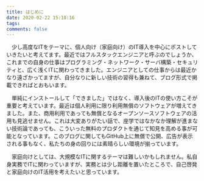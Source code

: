 ```yaml
---
title: はじめに
date: 2020-02-22 15:18:16
tags:
comments: false
---
```

　少し高度なITをテーマに、個人向け（家庭向け）のIT導入を中心にポストしていきたいと考えてます。最近ではフルスタックエンジニアと呼ぶのでしょうか、これまでの自身の仕事はプログラミング・ネットワーク・サーバ構築・セキュリティと、広く浅くITに関わってきました。エンジニアとしての仕事からは最近かなり遠ざかってますが、自分なりに新しい技術の習得も兼ねて、ブログ形式で掲載できればとおもいます。
<!-- more -->

　単純にインストールして「できました」ではなく、導入後のITの使い方こそが重要と考えています。最近は個人利用に限り利用無償のソフトウェアが増えてきました。また、商用利用であっても無償となるオープンソースソフトウェアの活用も見逃せません。これは大変ありがたい話で、座学ではなかなか理解が進まない技術論であっても、こういった無料のプロダクトを通じて知見を高める事が可能となっています。このブログに関してもGitHub上に無償で公開、広告が表示される事もなく、私たちの身の回りには素晴らしい環境が揃っています。

　家庭向けとしては、大規模なITに関するテーマは難しいかもしれません。私自身実務でITに関わっていますが、実務とは少し距離を置いたところで、自己啓発と家庭向けのIT活用を考えたいと思っています。
